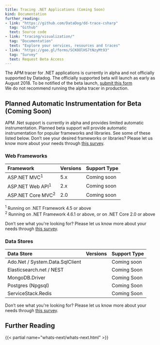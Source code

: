 ```yaml
---
title: Tracing .NET Applications (Coming Soon)
kind: Documentation
further_reading:
- link: "https://github.com/DataDog/dd-trace-csharp"
  tag: "Github"
  text: Source code
- link: "tracing/visualization/"
  tag: "Documentation"
  text: "Explore your services, resources and traces"
- link: "https://goo.gl/forms/SCKOOlHS7tNzyMt93"
  tag: "Survey"
  text: Request Beta Access
---
```


<div class="alert alert-warning">
The APM tracer for .NET applications is currently in alpha and not officially supported by Datadog. The officially supported beta will launch as early as August 2018. To be notified of the beta launch, <a href="https://goo.gl/forms/SCKOOlHS7tNzyMt93">submit this form</a> <br>
We do not recommend running the alpha tracer in production.
</div>

## Planned Automatic Instrumentation for Beta (Coming Soon)

APM .Net support is currently in alpha and provides limited automatic instrumentation. Planned beta support will provide automatic instrumentation for popular frameworks and libraries. See some of these listed below.
Don’t see your desired frameworks or libraries? Please let us know more about your needs through [this survey][1].

### Web Frameworks

| Framework                    | Versions    | Support Type    |
| :---------------             | :---------- | :-------------- |
| ASP.NET MVC<sup>1</sup>      | 5.x         | Coming soon     |
| ASP.NET Web API<sup>1</sup>  | 2.x         | Coming soon     |
| ASP.NET Core MVC<sup>2</sup> | 2.0         | Coming soon     |

<sup>1</sup> Running on .NET Framework 4.5 or above  
<sup>2</sup> Running on .NET Framework 4.6.1 or above, or on .NET Core 2.0 or above

Don’t see what you're looking for? Please let us know more about your needs through [this survey][1].

### Data Stores

| Data Store                      | Versions    | Support Type    |
| :------------------------------ | :---------- | :-------------- |
| Ado.Net / System.Data.SqlClient |             | Coming soon     |
| Elasticsearch.net / NEST        |             | Coming Soon     |
| MongoDB.Driver                  |             | Coming Soon     |
| Postgres (Npgsql)               |             | Coming Soon     |
| ServiceStack.Redis              |             | Coming Soon     |

Don’t see what you're looking for? Please let us know more about your needs through [this survey][1].

## Further Reading

{{< partial name="whats-next/whats-next.html" >}}

[1]: https://goo.gl/forms/SCKOOlHS7tNzyMt93
[2]: https://github.com/DataDog/dd-trace-csharp
